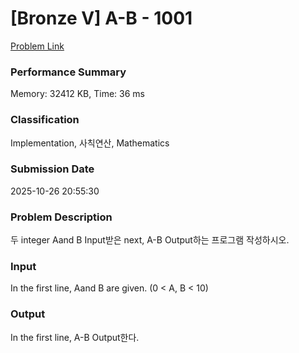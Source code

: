 <!-- Official English translation (US) — human-reviewed -->
<!-- Original: README.md -->
<!-- Translation generated: 2025-10-26 16:46:49 UTC -->

# [Bronze V] A-B - 1001 

[Problem Link](https://www.acmicpc.net/problem/1001) 

### Performance Summary

Memory: 32412 KB, Time: 36 ms

### Classification

Implementation, 사칙연산, Mathematics

### Submission Date

2025-10-26 20:55:30

### Problem Description

<p>두 integer Aand B Input받은 next, A-B Output하는 프로그램 작성하시오.</p>

### Input 

 <p>In the first line, Aand B are given. (0 < A, B < 10)</p>

### Output 

 <p>In the first line, A-B Output한다.</p>

